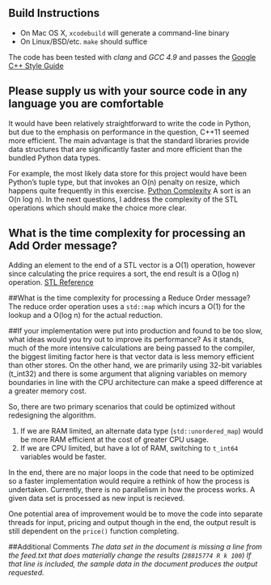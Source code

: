## Build Instructions

* On Mac OS X, ```xcodebuild``` will generate a command-line binary
* On Linux/BSD/etc. ```make``` should suffice

The code has been tested with _clang_ and _GCC 4.9_ and passes the [Google C++ Style Guide](https://raw.githubusercontent.com/google/styleguide/gh-pages/cpplint/cpplint.py)

## Please supply us with your source code in any language you are comfortable

It would have been relatively straightforward to write the code in Python, but due to the emphasis on performance in the question, C++11 seemed more efficient.  The main advantage is that the standard libraries provide data structures that are significantly faster and more efficient than the bundled Python data types.  

For example, the most likely data store for this  project would have been Python’s tuple type, but that invokes an O(n) penalty on resize, which happens quite frequently in this exercise.  [Python Complexity](https://www.ics.uci.edu/~pattis/ICS-33/lectures/complexitypython.txt) A sort is an O(n log n). In the next questions, I address the complexity of the STL operations which should make the choice more clear.  

## What is the time complexity for processing an Add Order message?
Adding an element to the end of a STL vector is a O(1) operation, however since calculating the price requires a sort, the end result is a O(log n) operation. [STL Reference](http://john-ahlgren.blogspot.com/2013/10/stl-container-performance.html)

##What is the time complexity for processing a Reduce Order message?
The reduce order operation uses a ```std::map``` which incurs a O(1) for the lookup and a O(log n) for the actual reduction.  

##If your implementation were put into production and found to be too slow, what ideas would you try out to improve its performance?
As it stands, much of the more intensive calculations are being passed to the compiler, the biggest limiting factor here is that vector data is less memory efficient than other stores. On the other hand, we are primarily using 32-bit variables (t_int32) and there is some argument that aligning variables on memory boundaries in line with the CPU architecture can make a speed difference at a greater memory cost.

So, there are two primary scenarios that could be optimized without redesigning the algorithm.

1. If we are RAM limited, an alternate data type (```std::unordered_map```) would be more RAM efficient at the cost of greater CPU usage.
2. If we are CPU limited, but have a lot of RAM, switching to ```t_int64``` variables would be faster. 

In the end, there are no major loops in the code that need to be optimized so a faster implementation would require a rethink of how the process is undertaken. Currently, there is no parallelism in how the process works. A given data set is processed as new input is recieved.  

One potential area of improvement would be to move the code into separate threads for input, pricing and output though in the end, the output result is still dependent on the ```price()``` function completing. 

##Additional Comments
_The data set in the document is missing a line from the feed.txt that does materially change the results (```28815774 R k 100```) If that line is included, the sample data in the document produces the output requested._
